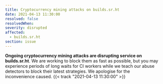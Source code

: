 ```yaml
---
title: Cryptocurrency mining attacks on builds.sr.ht
date: 2021-04-13 11:30:00
resolved: false
resolvedWhen: 
severity: disrupted
affected:
  - builds.sr.ht
section: issue
---
```


**Ongoing cryptocurrency mining attacks are disrupting service on
builds.sr.ht**. We are working to block them as fast as possible, but you may
experience periods of long waits for CI workers while we teach our abuse
detectors to block their latest strategies. We apologise for the inconvenience
caused.
{{< track "2021-04-13 11:30:00" >}}
